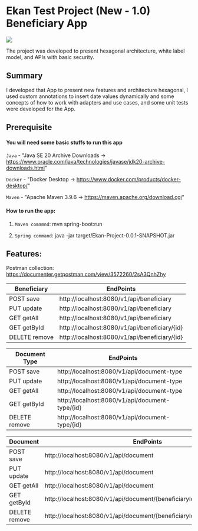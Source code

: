 # Ekan Test Project (New - 1.0) Beneficiary App

![](docs/img/Oauth2.1%20Authorization%20Server.drawio.png)

The project was developed to present hexagonal architecture, white label model, and APIs with basic security.

## Summary

I developed that App to present new features and architecture hexagonal, I used custom annotations to insert date values dynamically and some concepts of how to work with adapters and use cases, and some unit tests were developed for the App.

## Prerequisite

#### You will need some basic stuffs to run this app

`Java` - "Java SE 20 Archive Downloads -> https://www.oracle.com/java/technologies/javase/jdk20-archive-downloads.html"

`Docker` - "Docker Desktop -> https://www.docker.com/products/docker-desktop/"

`Maven` - "Apache Maven 3.9.6 -> https://maven.apache.org/download.cgi"

#### How to run the app:

   1. `Maven comamnd`: mvn spring-boot:run
   
   
   2. `Spring command`: java -jar target/Ekan-Project-0.0.1-SNAPSHOT.jar


## Features:

Postman collection: https://documenter.getpostman.com/view/3572260/2sA3QnhZhy

| Beneficiary   | EndPoints                                | 
|---------------|------------------------------------------|
| POST save     | http://localhost:8080/v1/api/beneficiary |
| PUT update    | http://localhost:8080/v1/api/beneficiary    |
| GET getAll    | http://localhost:8080/v1/api/beneficiary    |
| GET getById   | http://localhost:8080/v1/api/beneficiary/{id} |
| DELETE remove | http://localhost:8080/v1/api/beneficiary/{id} |


| Document Type | EndPoints                                       | 
|---------------|-------------------------------------------------|
| POST save     | http://localhost:8080/v1/api/document-type      |
| PUT update    | http://localhost:8080/v1/api/document-type      |
| GET getAll    | http://localhost:8080/v1/api/document-type      |
| GET getById   | http://localhost:8080/v1/api/document-type/{id}   |
| DELETE remove | http://localhost:8080/v1/api/document-type/{id} |


| Document      | EndPoints                                                              | 
|---------------|------------------------------------------------------------------------|
| POST save     | http://localhost:8080/v1/api/document                                  |
| PUT update    | http://localhost:8080/v1/api/document                                  |
| GET getAll    | http://localhost:8080/v1/api/document                                  |
| GET getById   | http://localhost:8080/v1/api/document/{beneficiaryId}/{documentTypeId} |
| DELETE remove | http://localhost:8080/v1/api/document/{beneficiaryId}/{documentTypeId} |                               |

